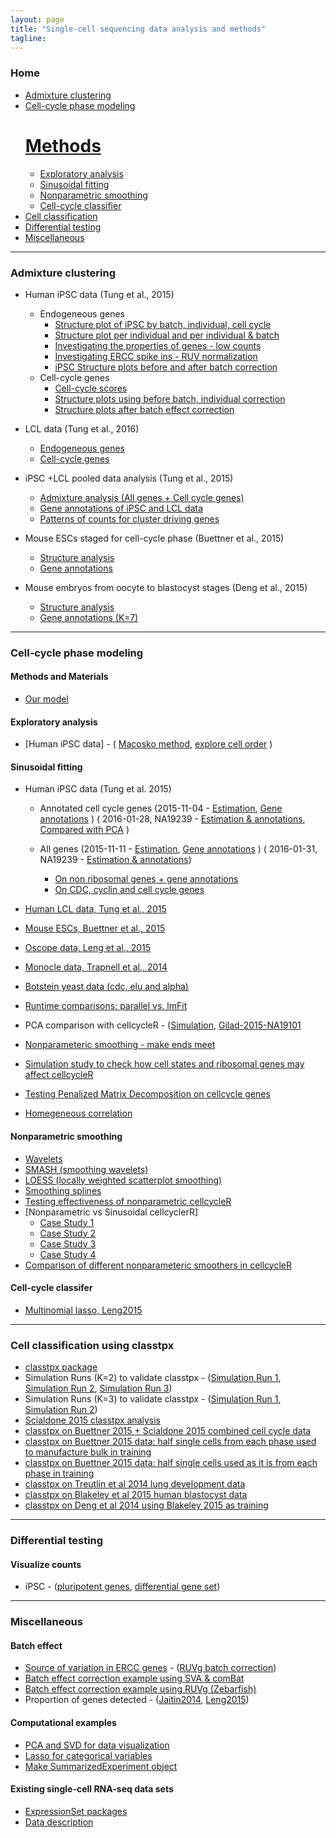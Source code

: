 ```yaml
---
layout: page
title: "Single-cell sequencing data analysis and methods"
tagline: 
---
```


### Home
  * [Admixture clustering](#admixture-clustering)
  * [Cell-cycle phase modeling](#assign-cell-cycle)
    # [Methods](#methods)
    * [Exploratory analysis](#explore)
    * [Sinusoidal fitting](#sinusoidal-cellcycler)
    * [Nonparametric smoothing](#nonparametric-cellcycler)
    * [Cell-cycle classifier](#classifier)
  * [Cell classification](#classtpx)
  * [Differential testing](#testing)
  * [Miscellaneous](#misc)


---

### Admixture clustering <a id = 'admixture-clustering'></a>

* Human iPSC data (Tung et al., 2015)
  * Endogeneous genes
     * [Structure plot of iPSC by batch, individual, cell cycle](project/analysis/cell_phase_analysis.html)
     * [Structure plot per individual and per individual & batch](project/analysis/structure_per_individual.html)
     * [Investigating the properties of genes - low counts](project/analysis/low_counts_genes.html)
     * [Investigating ERCC spike ins - RUV normalization](project/analysis/RUV_normalization.html)
     * [iPSC Structure plots before and after batch correction](project/analysis/batch_effect_all_genes.html)
  * Cell-cycle genes
     * [Cell-cycle scores](project/analysis/cell_cycle_score_analysis.html)
     * [Structure plots using before batch, individual correction](project/analysis/clustering_cell_cycle_genes.html)
     * [Structure plots after batch effect correction](project/analysis/batch_effect_cell_cycle_genes.html)

* LCL data (Tung et al., 2016)
	*  [Endogeneous genes](project/analysis/lcl_structure.html)
	*  [Cell-cycle genes](project/analysis/lcl_structure_cell_cycle_genes.html)

* iPSC +LCL pooled data analysis (Tung et al., 2015)
	* [Admixture analysis (All genes + Cell cycle genes)](project/analysis/ipsc_lcl_structure.html)
	* [Gene annotations of iPSC and LCL data](project/analysis/gene_annotations_ipsc_lcl.html)
	* [Patterns of counts for cluster driving genes](project/analysis/gene_patterns_iPSC_LCL.html)

* Mouse ESCs staged for cell-cycle phase (Buettner et al., 2015)
	* [Structure analysis](project/analysis/marioni_structure_all_genes.html)
	* [Gene annotations](project/analysis/gene_annotations_marioni.html)

* Mouse embryos from oocyte to blastocyst stages (Deng et al., 2015)
	* [Structure analysis](project/analysis/deng_structure_all_genes.html)
	* [Gene annotations (K=7)](project/analysis/gene_annotations_deng.html)


---

### Cell-cycle phase modeling  <a id = 'assign-cell-cycle'></a>

#### Methods and Materials <a id="methods"></a>

* [Our model](project/docs/cell_reorder.pdf) 

#### Exploratory analysis <a id="explore"></a>

* [Human iPSC data] - ( [Macosko method](project/analysis/cell_ordering_iPSC.html), [explore cell order](project/analysis/cell_cycle_score_analysis.html) )

#### Sinusoidal fitting <a id="sinusoidal-cellcycler"></a>

* Human iPSC data (Tung et al. 2015)
  * Annotated cell cycle genes (2015-11-04 - [Estimation](project/analysis/yoav_cellcycleR_cellcycle_genes.html), [Gene annotations](project/analysis/yoav_cellcycleR_postprocessing_cellcycle_genes.html) ) ( 2016-01-28, NA19239 - [Estimation & annotations](project/analysis/yoav_cellcycleR_cellcycle_genes-2016-01-28.html), [Compared with PCA](project/analysis/pca-sinu-ipsc-19239.html) ) 
  * All genes (2015-11-11 - [Estimation](project/analysis/yoav_cellcycleR_all_genes.html), [Gene annotations]((project/analysis/yoav_cellcycleR_postprocessing_all_genes.html)) ) ( 2016-01-31, NA19239 - [Estimation & annotations](project/analysis/gilad-ipsc-all-genes-2016-01-31.html))

	* [On non ribosomal genes + gene annotations](project/analysis/yoav_cellycleR_non_ribosomal.html)  
	* [On CDC, cyclin and cell cycle genes](project/analysis/yoav_cellcycleR_cdc_cyclin.html)
* [Human LCL data, Tung et al., 2015](project/analysis/lcl_cellcycleR.html)
* [Mouse ESCs, Buettner et al., 2015](project/analysis/marioni_cellcycleR.html)
* [Oscope data, Leng et al., 2015](project/analysis/oscope_cellcycleR.html)
* [Monocle data, Trapnell et al., 2014](project/analysis/monocle_cellcycleR.html)
* [Botstein yeast data (cdc, elu and alpha)](project/analysis/yeast_cellcycleR.html)


* [Runtime comparisons: parallel vs. lmFit](project/analysis/sin_cell_order_iter-runtime.html)
* PCA comparison with cellcycleR - ([Simulation](project/analysis/pca_snr_compare.html), [Gilad-2015-NA19101](project/analysis/pca-sinu-ipsc-19239.html)
* [Nonparameteric smoothing - make ends meet](project/analysis/np_smoother_constraint.html)
* [Simulation study to check how cell states and ribosomal genes may affect cellcycleR](project/analysis/cellcycler_with_ribosomal_sim.html)
* [Testing Penalized Matrix Decomposition on cellcycle genes](project/analysis/pmd_cellcycler_test_1.html)
* [Homegeneous correlation](project/analysis/gene-correlation-sinusoidal.html)


#### Nonparametric smoothing <a id="nonparametric-cellcycler"></a>

* [Wavelets](project/analysis/wavelet_validation_check.html)
* [SMASH (smoothing wavelets)](project/analysis/smash_validation_check.html)
* [LOESS (locally weighted scatterplot smoothing) ](project/analysis/loess_validation_check.html)
* [Smoothing splines](project/analysis/splines_validation_check.html)
* [Testing effectiveness of nonparametric cellcycleR](project/analysis/nonparametric_cellcycleR_tests.html)
* [Nonparametric vs Sinusoidal cellcyclerR]
  * [Case Study 1](project/analysis/cellcycleR_compare1.html)
  * [Case Study 2](project/analysis/cellcycler_compare2.html)
  * [Case Study 3](project/analysis/cellcycleR_compare3.html)
  * [Case Study 4](project/analysis/cellcycleR_compare4.html)
* [Comparison of different nonparameteric smoothers in cellcycleR](project/analysis/nonparametric_cellcycler_methods_compare.html)

#### Cell-cycle classifer <a id="classifier"></a>
* [Multinomial lasso, Leng2015](project/analysis/oscope-classifer.html)


---

### Cell classification using classtpx <a id="classtpx"></a>

* [classtpx package](https://github.com/kkdey/classtpx)
* Simulation Runs (K=2) to validate classtpx - ([Simulation Run 1](project/analysis/classtpx_simulation_run_1.html),
[Simulation Run 2](project/analysis/classtpx_simulation_run_2.html), [Simulation Run 3](project/analysis/classtpx_simulation_run_5.html))
* Simulation Runs (K=3) to validate classtpx - ([Simulation Run 1](project/analysis/classtpx_simulation_run_3.html),
[Simulation Run 2](project/analysis/classtpx_simulation_run_4.html))
* [Scialdone 2015 classtpx analysis](project/analysis/scialdone_classtpx.html)
* [classtpx on Buettner 2015 + Scialdone 2015 combined cell cycle data](project/analysis/buettner_scialdone_classtpx.html)
* [classtpx on Buettner 2015 data: half single cells from each phase used to manufacture bulk in training](project/analysis/buettner_classtpx_2015.html)
* [classtpx on Buettner 2015 data: half single cells used as it is from each phase in training ](project/analysis/buettner_classtpx_2015_2.html)
* [classtpx on Treutlin et al 2014 lung development data](project/analysis/treutlin_classtpx.html)
* [classtpx on Blakeley et al 2015 human blastocyst data](project/analysis/blakeley_classtpx.html)
* [classtpx on Deng et al 2014 using Blakeley 2015 as training](project/analysis/blakeley_deng_classtpx.html)


---

### Differential testing <a id = 'testing'></a>

#### Visualize counts
  * iPSC - ([pluripotent genes](project/analysis/count-pluripotent.html), 
            [differential gene set]()) 
            
---

### Miscellaneous <a id = 'misc'></a>

#### Batch effect
* [Source of variation in ERCC genes](project/analysis/ercc-pca.html) - ([RUVg batch correction](project/analysis/ercc-ruvg.html))
* [Batch effect correction example using SVA & comBat](project/analysis/ercc-sva.html)
* [Batch effect correction example using RUVg (Zebarfish)](project/analysis/ercc-ruvg-paper-data.html)
* Proportion of genes detected - ([Jaitin2014](project/analysis/pca-correlation-other-umi-data.html), 
[Leng2015](project/analysis/pca-correlation-other-umi-leng.html))

#### Computational examples
* [PCA and SVD for data visualization](project/analysis/pca-svd.html)
* [Lasso for categorical variables](project/analysis/lasso-categorical.html)
* [Make SummarizedExperiment object](project/analysis/summarized-experiment.html)

#### Existing single-cell RNA-seq data sets
* [ExpressionSet packages](project/analysis/scRNA-expressionSet-intro-page.html)
* [Data description](project/analysis/data-description.html) 






